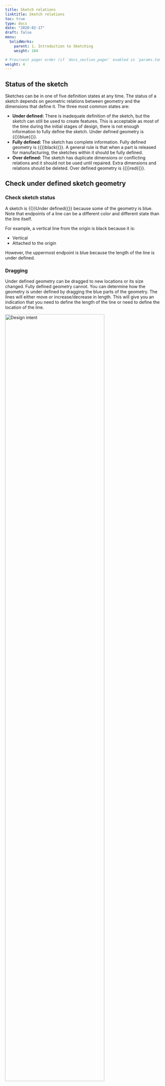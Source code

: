 ```yaml
---
title: Sketch relations
linktitle: Sketch relations
toc: true
type: docs
date: "2020-02-17"
draft: false
menu:
  SolidWorks:
    parent: 1. Introduction to Sketching
    weight: 104

# Prev/next pager order (if `docs_section_pager` enabled in `params.toml`)
weight: 4
---
```


## Status of the sketch

Sketches can be in one of five definition states at any time. The status of a sketch depends on geometric relations between geometry and the dimensions that define it. The three most common states are:

* **Under defined:** There is inadequate definition of the sketch, but the sketch can still be used to create features. This is acceptable as most of the time during the initial stages of design, there is not enough information to fully define the sketch. Under defined geometry is {{<hl>}}blue{{</hl>}}.
* **Fully defined:** The sketch has complete information. Fully defined geometry is {{<hl>}}black{{</hl>}}. A general rule is that when a part is released for manufacturing, the sketches within it should be fully defined.
* **Over defined:** The sketch has duplicate dimensions or conflicting relations and it should not be used until repaired. Extra dimensions and relations should be deleted. Over defined geometry is {{<hl>}}red{{</hl>}}.

## Check under defined sketch geometry

### Check sketch status

A sketch is {{<hl>}}Under defined{{</hl>}} because some of the geometry is blue. Note that endpoints of a line can be a different color and different state than the line itself. 

For example, a vertical line from the origin is black because it is:
* Vertical
* Attached to the origin

However, the uppermost endpoint is blue because the length of the line is under defined.

### Dragging
Under defined geometry can be dragged to new locations or its size changed. Fully defined geometry cannot. You can determine how the geometry is under defined by dragging the blue parts of the geometry. The lines will either move or increase/decrease in length. This will give you an indication that you need to define the length of the line or need to define the location of the line.

<img src="/courses/SolidWorks/1-Sketch-relations_files/SolidWorks-design-intent2.PNG" alt="Design intent" width="80%"/>

## Design intent
The design intent governs how the part is built and how it will change. In a sketch, design intent is controlled by a combination of two things:
* **Sketch relations:** Create geometric relationships such as parallel, collinear, perpendicular, or coincident between sketch elements.
* **Dimensions:** Dimensions are used to define the size and location of the sketch geometry. Linear, radial, diameter and angular dimensions can be added.

To fully define a sketch *and* capture the desired design intent requires understanding and applying a combination of relations and dimensions.

## Sketch relations
Sketch relations are used to force a behaviour on a sketch element thereby capturing design intent. Some relations are added automatically when you create the initial sketch and others can be added later manually.

You can check the existing relations by either:

* Symbols appear next to the geometry to indicate what relations are associate with that entity. In the picture below, the arc has three relations: two tangent and one equal.
* Select the skech entity and the Property Manager show the relations associated with that entity.

> You can delete a relation by either clicking the relation icon and pressing the {{<hl>}}Delete{{</hl>}} button. You can also right click on the relation icon and selecting the delete option.

## Examples of sketch relations
There are many different sketch relations. Which ones are valid depends on the combination of geometry that you select.
The following are sketch relations:
* Coincident
* Merge
* Parallel
* Perpendicular
* Collinear
* Horizontal
* Vertical
* Equal
* Midpoint

